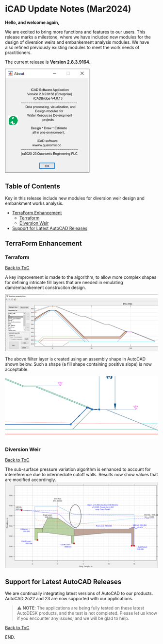 # iCAD Update Notes (Mar2024)


**Hello, and welcome again,** 

We are excited to bring more functions and features to our users. This release marks a milestone, where we have included new modules for the design of diversion weirs and embankement analysis modules. We have also refined previously existing modules to meet the work needs of practitioners.

The current release is **Version 2.8.3.9164**.

<img src="./media/Image 4.png">



## Table of Contents

Key in this release include new modules for diversion weir design and embankment works analysis.
<!--TOC-->
  - [TerraForm Enhancement](#terraform-enhancement)
    - [Terraform](#terraform)
    - [Diversion Weir](#diversion-weir)
  - [Support for Latest AutoCAD Releases](#support-for-latest-autocad-releases)
<!--/TOC-->

## TerraForm Enhancement

### Terraform
[Back to ToC](#table-of-contents)

A key improvement is made to the algorithm, to allow more complex shapes for defining intricate fill layers that are needed in emulating dam/embankement construciton design.

<img src= "./media/Image 001.png">

The above fiilter layer is created using an assembly shape in AutoCAD shown below. Such a shape (a fill shape containing positive slope) is now acceptable.

<img src="./media/Image 002.png" style= "width:6in">



### Diversion Weir
[Back to ToC](#table-of-contents)

The sub-surface pressure variation algorithm is enhanced to account for intereference due to intermediate cutoff walls. Results now show values that are modified accordingly.
<img src="./media/Image 003.png" style="width:6in">





## Support for Latest AutoCAD Releases
We are continually integrating latest versions of AutoCAD to our products. AutoCAD 2o22 and 23 are now supported with our applications.

> :warning: **NOTE**: The applications are being fully tested on these latest AutoDESK products, and the test is not completed. Please let us know if you encounter any issues, and we will be glad to help.

[Back to ToC](#table-of-contents)

END.
